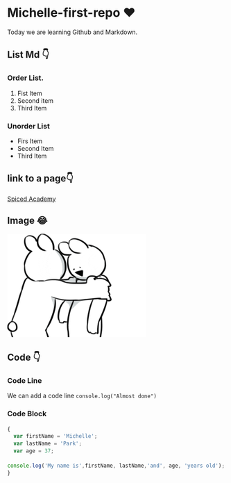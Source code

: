 # Michelle-first-repo ❤️

Today we are learning Github and Markdown.


## List Md 👇

### Order List.
1. Fist Item
2. Second item
3. Third Item

### Unorder List
- Firs Item
- Second Item
- Third Item


## link to a page👇
[Spiced Academy](https://www.spiced-academy.com/en)


## Image :joy: 
![Let's go](./giphy.gif)


## Code 👇


### Code Line
We can add a code line `console.log("Almost done")`

### Code Block
``` javascript
{
  var firstName = 'Michelle';
  var lastName = 'Park';
  var age = 37;

console.log('My name is',firstName, lastName,'and', age, 'years old');
}
```
